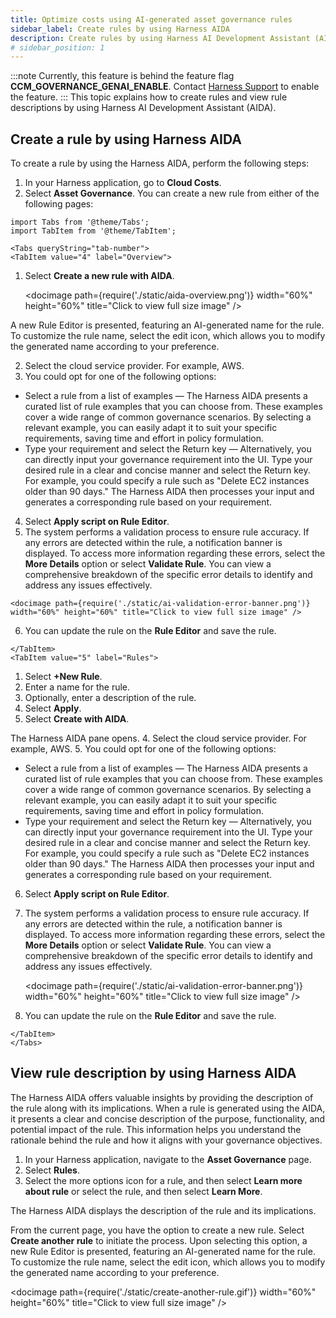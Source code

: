 ```yaml
---
title: Optimize costs using AI-generated asset governance rules 
sidebar_label: Create rules by using Harness AIDA   
description: Create rules by using Harness AI Development Assistant (AIDA).
# sidebar_position: 1
---
```


:::note
Currently, this feature is behind the feature flag **CCM_GOVERNANCE_GENAI_ENABLE**. Contact [Harness Support](mailto:support@harness.io) to enable the feature.
::: 
This topic explains how to create rules and view rule descriptions by using Harness AI Development Assistant (AIDA).

## Create a rule by using Harness AIDA

To create a rule by using the Harness AIDA, perform the following steps: 

1. In your Harness application, go to **Cloud Costs**.
2. Select **Asset Governance**. You can create a new rule from either of the following pages: 
```mdx-code-block
import Tabs from '@theme/Tabs';
import TabItem from '@theme/TabItem';
```

```mdx-code-block
<Tabs queryString="tab-number">
<TabItem value="4" label="Overview">
```
1. Select **Create a new rule with AIDA**.

    <docimage path={require('./static/aida-overview.png')} width="60%" height="60%" title="Click to view full size image" />


 A new Rule Editor is presented, featuring an AI-generated name for the rule. To customize the rule name, select the edit icon, which allows you to modify the generated name according to your preference.

2. Select the cloud service provider. For example, AWS.
3. You could opt for one of the following options: 

  * Select a rule from a list of examples — The Harness AIDA presents a curated list of rule examples that you can choose from. These examples cover a wide range of common governance scenarios. By selecting a relevant example, you can easily adapt it to suit your specific requirements, saving time and effort in policy formulation.
  * Type your requirement and select the Return key — Alternatively, you can directly input your governance requirement into the UI. Type your desired rule in a clear and concise manner and select the Return key. For example, you could specify a rule such as "Delete EC2 instances older than 90 days." The Harness AIDA then processes your input and generates a corresponding rule based on your requirement.


4.   Select **Apply script on Rule Editor**.
5.   The system performs a validation process to ensure rule accuracy. If any errors are detected within the rule, a notification banner is displayed. To access more information regarding these errors, select the **More Details** option or select **Validate Rule**. You can view a comprehensive breakdown of the specific error details to identify and address any issues effectively. 

    <docimage path={require('./static/ai-validation-error-banner.png')} width="60%" height="60%" title="Click to view full size image" />
6.  You can update the rule on the **Rule Editor** and save the rule.

```mdx-code-block
</TabItem>
<TabItem value="5" label="Rules">
```
   
1. Select **+New Rule**. 
2. Enter a name for the rule.
3. Optionally, enter a description of the rule.
4. Select **Apply**.
5. Select **Create with AIDA**.

  The Harness AIDA pane opens.
4. Select the cloud service provider. For example, AWS.
5. You could opt for one of the following options: 

  * Select a rule from a list of examples — The Harness AIDA presents a curated list of rule examples that you can choose from. These examples cover a wide range of common governance scenarios. By selecting a relevant example, you can easily adapt it to suit your specific requirements, saving time and effort in policy formulation.
  * Type your requirement and select the Return key — Alternatively, you can directly input your governance requirement into the UI. Type your desired rule in a clear and concise manner and select the Return key. For example, you could specify a rule such as "Delete EC2 instances older than 90 days." The Harness AIDA then processes your input and generates a corresponding rule based on your requirement.


6. Select **Apply script on Rule Editor**.
7. The system performs a validation process to ensure rule accuracy. If any errors are detected within the rule, a notification banner is displayed. To access more information regarding these errors, select the **More Details** option or select **Validate Rule**. You can view a comprehensive breakdown of the specific error details to identify and address any issues effectively. 

    <docimage path={require('./static/ai-validation-error-banner.png')} width="60%" height="60%" title="Click to view full size image" />
8.  You can update the rule on the **Rule Editor** and save the rule.

```mdx-code-block
</TabItem>
</Tabs>
```

## View rule description by using Harness AIDA

The Harness AIDA offers valuable insights by providing the description of the rule along with its implications. When a rule is generated using the AIDA, it presents a clear and concise description of the purpose, functionality, and potential impact of the rule. This information helps you understand the rationale behind the rule and how it aligns with your governance objectives. 
1. In your Harness application, navigate to the **Asset Governance** page.
2. Select **Rules**.
3. Select the more options icon for a rule, and then select **Learn more about rule** or select the rule, and then select **Learn More**.

  The Harness AIDA displays the description of the rule and its implications.

From the current page, you have the option to create a new rule. Select **Create another rule** to initiate the process. Upon selecting this option, a new Rule Editor is presented, featuring an AI-generated name for the rule. To customize the rule name, select the edit icon, which allows you to modify the generated name according to your preference.

  <docimage path={require('./static/create-another-rule.gif')} width="60%" height="60%" title="Click to view full size image" />

   
